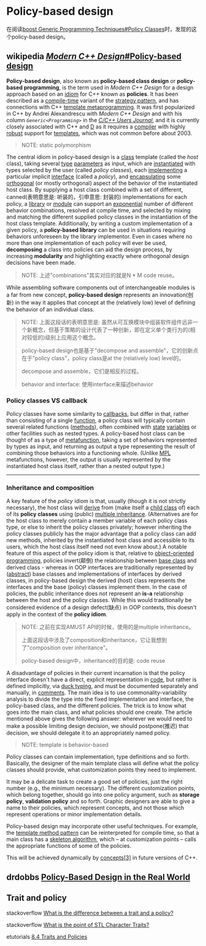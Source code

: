 # Policy-based design

在阅读[boost Generic Programming Techniques#Policy Classes](https://www.boost.org/community/generic_programming.html#policy)时，发现的这个policy-based design。



## wikipedia [*Modern C++ Design*#Policy-based design](https://en.wikipedia.org/wiki/Modern_C%2B%2B_Design#Policy-based_design)

**Policy-based design**, also known as **policy-based class design** or **policy-based programming**, is the term used in *Modern C++ Design* for a design approach based on an [idiom](https://en.wikipedia.org/wiki/Idiom#Computer_science) for C++ known as **policies**. It has been described as a [compile-time](https://en.wikipedia.org/wiki/Compile-time) variant of the [strategy pattern](https://en.wikipedia.org/wiki/Strategy_pattern), and has connections with C++ [template metaprogramming](https://en.wikipedia.org/wiki/Template_metaprogramming). It was first popularized in C++ by Andrei Alexandrescu with *Modern C++ Design* and with his column *`Generic<Programming>`* in the *[C/C++ Users Journal](https://en.wikipedia.org/wiki/C/C%2B%2B_Users_Journal)*, and it is currently closely associated with C++ and [D](https://en.wikipedia.org/wiki/D_(programming_language)) as it requires a [compiler](https://en.wikipedia.org/wiki/Compiler) with highly [robust](https://en.wikipedia.org/wiki/Robustness_(computer_science)) support for [templates](https://en.wikipedia.org/wiki/Template_(programming)), which was not common before about 2003.

> NOTE: static polymorphism

The central idiom in policy-based design is a [class](https://en.wikipedia.org/wiki/Class_(computer_science)) template (called the *host* class), taking several [type](https://en.wikipedia.org/wiki/Data_type) [parameters](https://en.wikipedia.org/wiki/Parameter_(computer_science)) as input, which are [instantiated](https://en.wikipedia.org/wiki/Instantiation_(computer_science)) with types selected by the user (called *policy classes*), each [implementing](https://en.wikipedia.org/wiki/Implementation) a particular implicit [interface](https://en.wikipedia.org/wiki/Interface_(computer_science)) (called a *policy*), and [encapsulating](https://en.wikipedia.org/wiki/Separation_of_concerns) some [orthogonal](https://en.wikipedia.org/wiki/Orthogonality#Computer_science) (or mostly orthogonal) aspect of the behavior of the instantiated host class. By supplying a host class combined with a set of different, canned(表明意思是: 听装的，引申意思:  封装的) implementations for each policy, a [library](https://en.wikipedia.org/wiki/Library_(computing)) or [module](https://en.wikipedia.org/wiki/Module_(programming)) can support an [exponential](https://en.wikipedia.org/wiki/Exponential_growth) number of different behavior combinations, resolved at compile time, and selected by mixing and matching the different supplied policy classes in the instantiation of the host class template. Additionally, by writing a custom implementation of a given policy, a **policy-based library** can be used in situations requiring behaviors unforeseen by the library implementor. Even in cases where no more than one implementation of each policy will ever be used, **decomposing** a class into policies can aid the design process, by increasing **modularity** and highlighting exactly where orthogonal design decisions have been made.

> NOTE: 上述"combinations"其实对应的就是N * M code reuse。

While assembling software components out of interchangeable modules is a far from new concept, **policy-based design** represents an innovation(创新) in the way it applies that concept at the (relatively low) level of defining the behavior of an individual class. 

> NOTE: 上面这段话的表明意思是: 虽然从可互换模块中组装软件组件远非一个新概念，但基于策略的设计代表了一种创新，即在定义单个类行为的(相对较低的)级别上应用这个概念。
>
> policy-based design也是基于"decompose and assemble"，它的创新点在于"policy class"，policy class是at the (relatively low) level的。
>
> decompose and assemble，它们是相反的过程。
>
> behavior and interface: 使用interface来描述behavior

### Policy classes  VS callback

Policy classes have some similarity to [callbacks](https://en.wikipedia.org/wiki/Callback_(computer_science)), but differ in that, rather than consisting of a single [function](https://en.wikipedia.org/wiki/Subroutine), a policy class will typically contain several related functions ([methods](https://en.wikipedia.org/wiki/Method_(computer_science))), often combined with [state](https://en.wikipedia.org/wiki/State_(computer_science)) [variables](https://en.wikipedia.org/wiki/Variable_(programming)) or other facilities such as nested types. A policy-based host class can be thought of as a type of [metafunction](https://en.wikipedia.org/wiki/Template_metaprogramming), taking a set of behaviors represented by types as input, and returning as output a type representing the result of combining those behaviors into a functioning whole. (Unlike [MPL](https://en.wikipedia.org/wiki/Boost_C%2B%2B_Libraries) metafunctions, however, the output is usually represented by the instantiated host class itself, rather than a nested output type.)

---

### Inheritance and composition

A key feature of the *policy* idiom is that, usually (though it is not strictly necessary), the host class will [derive](https://en.wikipedia.org/wiki/Inheritance_(computer_science)) from (make itself a [child class](https://en.wikipedia.org/wiki/Subclass_(computer_science)) of) each of its **policy classes** using (public) [multiple inheritance](https://en.wikipedia.org/wiki/Multiple_inheritance). (Alternatives are for the host class to merely contain a member variable of each policy class type, or else to inherit the policy classes privately; however inheriting the policy classes publicly has the major advantage that a policy class can add new methods, inherited by the instantiated host class and accessible to its users, which the host class itself need not even know about.) A notable feature of this aspect of the policy idiom is that, relative to [object-oriented programming](https://en.wikipedia.org/wiki/Object-oriented_programming), policies invert(颠倒) the relationship between [base class](https://en.wikipedia.org/wiki/Superclass_(computer_science)) and derived class - whereas in OOP interfaces are traditionally represented by ([abstract](https://en.wikipedia.org/wiki/Virtual_function#Abstract_classes_and_pure_virtual_functions)) base classes and implementations of interfaces by derived classes, in policy-based design the derived (host) class represents the interfaces and the base (policy) classes implement them. In the case of policies, the public inheritance does not represent an **is-a** relationship between the host and the policy classes. While this would traditionally be considered evidence of a design defect(缺点) in OOP contexts, this doesn't apply in the context of the **policy idiom**.

> NOTE: 之前在实现AMUST API的时候，使用的是multiple inheritance。
>
> 上面这段话中涉及了composition和inheritance，它让我想到了"composition over inheritance"。
>
> policy-based design中，inheritance的目的是: code reuse

A disadvantage of policies in their current incarnation is that the policy interface doesn't have a direct, explicit representation in [code](https://en.wikipedia.org/wiki/Source_code), but rather is defined implicitly, via [duck typing](https://en.wikipedia.org/wiki/Duck_typing), and must be documented separately and manually, in [comments](https://en.wikipedia.org/wiki/Comment_(computer_programming)). The main idea is to use commonality-variability analysis to divide the type into the fixed implementation and interface, the policy-based class, and the different policies. The trick is to know what goes into the main class, and what policies should one create. The article mentioned above gives the following answer: wherever we would need to make a possible limiting design decision, we should postpone(推迟) that decision, we should delegate it to an appropriately named policy.

> NOTE: template is behavior-based

Policy classes can contain implementation, type definitions and so forth. Basically, the designer of the main template class will define what the policy classes should provide, what customization points they need to implement.

It may be a delicate task to create a good set of policies, just the right number (e.g., the minimum necessary). The different customization points, which belong together, should go into one policy argument, such as **storage policy**, **validation policy** and so forth. Graphic designers are able to give a name to their policies, which represent concepts, and not those which represent operations or minor implementation details.

Policy-based design may incorporate other useful techniques. For example, the [template method pattern](https://en.wikipedia.org/wiki/Template_method_pattern) can be reinterpreted for compile time, so that a main class has a [skeleton algorithm](https://en.wikipedia.org/wiki/Skeleton_algorithm), which – at customization points – calls the appropriate functions of some of the policies.

This will be achieved dynamically by [concepts](https://en.wikipedia.org/wiki/Concepts_(C%2B%2B))[[3\]](https://en.wikipedia.org/wiki/Modern_C%2B%2B_Design#cite_note-3) in future versions of C++.



## drdobbs [Policy-Based Design in the Real World](https://www.drdobbs.com/policy-based-design-in-the-real-world/184401861)



## Trait and policy

stackoverflow [What is the difference between a trait and a policy?](https://stackoverflow.com/questions/14718055/what-is-the-difference-between-a-trait-and-a-policy)

stackoverflow [What is the point of STL Character Traits?](https://stackoverflow.com/questions/5319770/what-is-the-point-of-stl-character-traits)

etutorials [8.4 Traits and Policies](http://etutorials.org/Programming/Programming+Cpp/Chapter+8.+Standard+Library/8.4+Traits+and+Policies/)